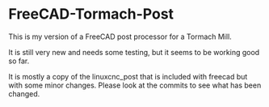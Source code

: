 # FreeCAD-Tormach-Post

This is my version of a FreeCAD post processor for a Tormach Mill.

It is still very new and needs some testing, but it seems to be working good so far.

It is mostly a copy of the linuxcnc_post that is included with freecad but with some minor changes. Please look at the commits to see what has been changed.
